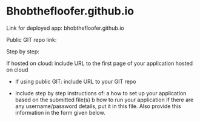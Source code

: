 # Bhobthefloofer.github.io
Link for deployed app: bhobthefloofer.github.io

Public GIT repo link: 

Step by step:

If hosted on cloud: include URL to the first page of your application hosted on cloud

- If using public GIT: include URL to your GIT repo

- Include step by step instructions of: a how to set up your application based on the submitted file(s) b how to run your application If there are any username/password details, put it in this file. Also provide this information in the form given below.